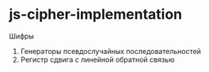 # js-cipher-implementation

Шифры
1. Генераторы псевдослучайных последовательностей
2. Регистр сдвига с линейной обратной связью
